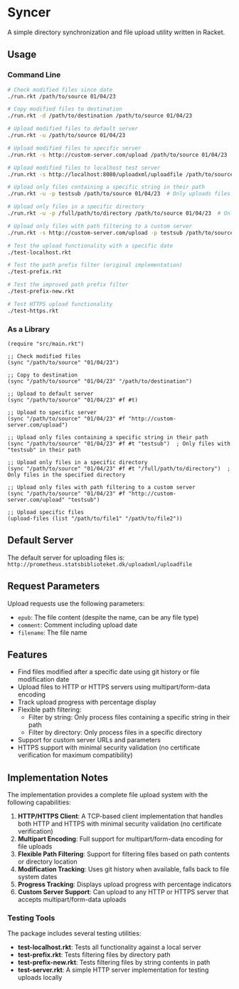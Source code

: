 # Syncer

A simple directory synchronization and file upload utility written in Racket.

## Usage

### Command Line

```bash
# Check modified files since date
./run.rkt /path/to/source 01/04/23

# Copy modified files to destination
./run.rkt -d /path/to/destination /path/to/source 01/04/23

# Upload modified files to default server
./run.rkt -u /path/to/source 01/04/23

# Upload modified files to specific server
./run.rkt -s http://custom-server.com/upload /path/to/source 01/04/23

# Upload modified files to localhost test server
./run.rkt -s http://localhost:8080/uploadxml/uploadfile /path/to/source 01/04/23

# Upload only files containing a specific string in their path
./run.rkt -u -p testsub /path/to/source 01/04/23  # Only uploads files with "testsub" in the path

# Upload only files in a specific directory
./run.rkt -u -p /full/path/to/directory /path/to/source 01/04/23  # Only uploads files in the specified directory

# Upload only files with path filtering to a custom server
./run.rkt -s http://custom-server.com/upload -p testsub /path/to/source 01/04/23

# Test the upload functionality with a specific date
./test-localhost.rkt

# Test the path prefix filter (original implementation)
./test-prefix.rkt

# Test the improved path prefix filter 
./test-prefix-new.rkt

# Test HTTPS upload functionality
./test-https.rkt
```

### As a Library

```racket
(require "src/main.rkt")

;; Check modified files
(sync "/path/to/source" "01/04/23")

;; Copy to destination
(sync "/path/to/source" "01/04/23" "/path/to/destination")

;; Upload to default server
(sync "/path/to/source" "01/04/23" #f #t)

;; Upload to specific server
(sync "/path/to/source" "01/04/23" #f "http://custom-server.com/upload")

;; Upload only files containing a specific string in their path
(sync "/path/to/source" "01/04/23" #f #t "testsub")  ; Only files with "testsub" in their path

;; Upload only files in a specific directory
(sync "/path/to/source" "01/04/23" #f #t "/full/path/to/directory")  ; Only files in the specified directory

;; Upload only files with path filtering to a custom server
(sync "/path/to/source" "01/04/23" #f "http://custom-server.com/upload" "testsub")

;; Upload specific files
(upload-files (list "/path/to/file1" "/path/to/file2"))
```

## Default Server

The default server for uploading files is:
`http://prometheus.statsbiblioteket.dk/uploadxml/uploadfile`

## Request Parameters

Upload requests use the following parameters:
- `epub`: The file content (despite the name, can be any file type)
- `comment`: Comment including upload date
- `filename`: The file name

## Features

- Find files modified after a specific date using git history or file modification date
- Upload files to HTTP or HTTPS servers using multipart/form-data encoding
- Track upload progress with percentage display
- Flexible path filtering:
  - Filter by string: Only process files containing a specific string in their path
  - Filter by directory: Only process files in a specific directory
- Support for custom server URLs and parameters
- HTTPS support with minimal security validation (no certificate verification for maximum compatibility)

## Implementation Notes

The implementation provides a complete file upload system with the following capabilities:

1. **HTTP/HTTPS Client**: A TCP-based client implementation that handles both HTTP and HTTPS with minimal security validation (no certificate verification)
2. **Multipart Encoding**: Full support for multipart/form-data encoding for file uploads
3. **Flexible Path Filtering**: Support for filtering files based on path contents or directory location
4. **Modification Tracking**: Uses git history when available, falls back to file system dates
5. **Progress Tracking**: Displays upload progress with percentage indicators
6. **Custom Server Support**: Can upload to any HTTP or HTTPS server that accepts multipart/form-data uploads

### Testing Tools

The package includes several testing utilities:

- **test-localhost.rkt**: Tests all functionality against a local server
- **test-prefix.rkt**: Tests filtering files by directory path
- **test-prefix-new.rkt**: Tests filtering files by string contents in path
- **test-server.rkt**: A simple HTTP server implementation for testing uploads locally

